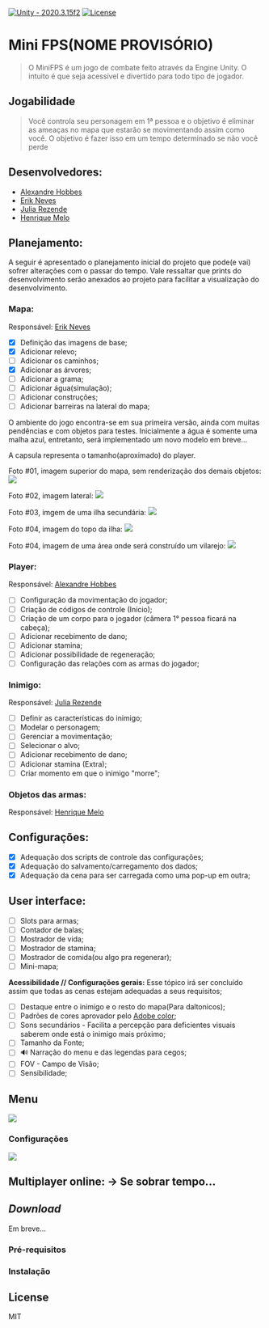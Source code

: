 [![Unity - 2020.3.15f2](https://img.shields.io/badge/Unity-2020.3.15f2-ffffff)]()  [![License](https://img.shields.io/badge/License-MIT-blue)](#license)

# Mini FPS(NOME PROVISÓRIO)

> O MiniFPS é um jogo de combate feito através da Engine Unity. O intuito é que seja acessível e divertido para todo tipo de jogador.

## Jogabilidade

> Você controla seu personagem em 1ª pessoa e o objetivo é eliminar as ameaças no mapa que estarão se movimentando assim como você. O objetivo é fazer isso em um tempo determinado se não você perde 

## Desenvolvedores:

* [Alexandre Hobbes](https://github.com/AlexandreHobbes)
* [Erik Neves](https://github.com/erikneves04)
* [Julia Rezende](https://github.com/juliarezende34)
* [Henrique Melo](https://github.com/hmelo2509)

## Planejamento:
A seguir é apresentado o planejamento inicial do projeto que pode(e vai) sofrer alterações com o passar do tempo.
Vale ressaltar que prints do desenvolvimento serão anexados ao projeto para facilitar a visualização do desenvolvimento.

### Mapa:
Responsável: [Erik Neves](https://github.com/erikneves04)

- [x] Definição das imagens de base;
- [x] Adicionar relevo;
- [ ] Adicionar os caminhos;
- [x] Adicionar as árvores;
- [ ] Adicionar a grama;
- [ ] Adicionar água(simulação);
- [ ] Adicionar construções;
- [ ] Adicionar barreiras na lateral do mapa;

O ambiente do jogo encontra-se em sua primeira versão, ainda com muitas pendências e com objetos para testes.
Inicialmente a água é somente uma malha azul, entretanto, será implementado um novo modelo em breve...

A capsula representa o tamanho(aproximado) do player.

Foto #01, imagem superior do mapa, sem renderização dos demais objetos:
<img src = "https://github.com/TP-Coltec-UFMG/2021-303-MiniFps/blob/main/Docs/Prints%20do%20jogo/Mapa/%2301.png?raw=true" >

Foto #02, imagem lateral:
<img src = "https://github.com/TP-Coltec-UFMG/2021-303-MiniFps/blob/main/Docs/Prints%20do%20jogo/Mapa/%2302.png?raw=true">

Foto #03, imgem de uma ilha secundária:
<img src = "https://github.com/TP-Coltec-UFMG/2021-303-MiniFps/blob/main/Docs/Prints%20do%20jogo/Mapa/%2303.png?raw=true">

Foto #04, imagem do topo da ilha:
<img src = "https://github.com/TP-Coltec-UFMG/2021-303-MiniFps/blob/main/Docs/Prints%20do%20jogo/Mapa/%2304.png?raw=true">

Foto #04, imagem de uma área onde será construído um vilarejo:
<img src = "https://github.com/TP-Coltec-UFMG/2021-303-MiniFps/blob/main/Docs/Prints%20do%20jogo/Mapa/%2305.png?raw=true">

### Player:
Responsável: [Alexandre Hobbes](https://github.com/AlexandreHobbes)

- [ ] Configuração da movimentação do jogador;
- [ ] Criação de códigos de controle (Inicio);
- [ ] Criação de um corpo para o jogador (câmera 1° pessoa ficará na cabeça);
- [ ] Adicionar recebimento de dano;
- [ ] Adicionar stamina;
- [ ] Adicionar possibilidade de regeneração;
- [ ] Configuração das relações com as armas do jogador;

### Inimigo:
Responsável: [Julia Rezende](https://github.com/juliarezende34)

- [ ] Definir as características do inimigo;
- [ ] Modelar o personagem;
- [ ] Gerenciar a movimentação;
- [ ] Selecionar o alvo;
- [ ] Adicionar recebimento de dano;
- [ ] Adicionar stamina (Extra);
- [ ] Criar momento em que o inimigo "morre";

### Objetos das armas:
Responsável: [Henrique Melo](https://github.com/hmelo2509)

## Configurações:
- [x] Adequação dos scripts de controle das configurações;
- [x] Adequação do salvamento/carregamento dos dados;
- [x] Adequação da cena para ser carregada como uma pop-up em outra;

## User interface:
- [ ] Slots para armas;
- [ ] Contador de balas;
- [ ] Mostrador de vida;
- [ ] Mostrador de stamina;
- [ ] Mostrador de comida(ou algo pra regenerar);
- [ ] Mini-mapa;

**Acessibilidade // Configurações gerais:**
Esse tópico irá ser concluído assim que todas as cenas estejam adequadas a seus requisitos;

- [ ] Destaque entre o inimigo e o resto do mapa(Para daltonicos);
- [ ] Padrões de cores aprovador pelo [Adobe color](https://color.adobe.com/pt/create/color-wheel);
- [ ] Sons secundários - Facilita a percepção para deficientes visuais saberem onde está o inimigo mais próximo;
- [ ] Tamanho da Fonte;
- [ ] 🔊 Narração do menu e das legendas para cegos;
- [ ]  FOV - Campo de Visão;
- [ ]  Sensibilidade;

## Menu 

<img src = "https://github.com/TP-Coltec-UFMG/2021-303-MiniFps/blob/main/Docs/Prints%20do%20jogo/Entrada(Esbo%C3%A7o).jpeg?raw=true">

### Configurações 

<img src = "https://github.com/TP-Coltec-UFMG/2021-303-MiniFps/blob/main/Docs/Prints%20do%20jogo/Configura%C3%A7%C3%B5es.png?raw=true">

## Multiplayer online: -> Se sobrar tempo...

## _Download_
Em breve...

### Pré-requisitos

### Instalação

## License

MIT